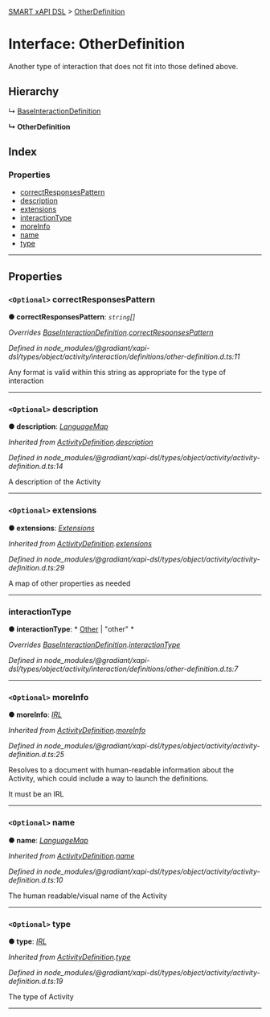 [SMART xAPI DSL](../README.md) > [OtherDefinition](../interfaces/otherdefinition.md)

# Interface: OtherDefinition

Another type of interaction that does not fit into those defined above.

## Hierarchy

↳  [BaseInteractionDefinition](baseinteractiondefinition.md)

**↳ OtherDefinition**

## Index

### Properties

* [correctResponsesPattern](otherdefinition.md#correctresponsespattern)
* [description](otherdefinition.md#description)
* [extensions](otherdefinition.md#extensions)
* [interactionType](otherdefinition.md#interactiontype)
* [moreInfo](otherdefinition.md#moreinfo)
* [name](otherdefinition.md#name)
* [type](otherdefinition.md#type)

---

## Properties

<a id="correctresponsespattern"></a>

### `<Optional>` correctResponsesPattern

**● correctResponsesPattern**: *`string`[]*

*Overrides [BaseInteractionDefinition](baseinteractiondefinition.md).[correctResponsesPattern](baseinteractiondefinition.md#correctresponsespattern)*

*Defined in node_modules/@gradiant/xapi-dsl/types/object/activity/interaction/definitions/other-definition.d.ts:11*

Any format is valid within this string as appropriate for the type of interaction

___
<a id="description"></a>

### `<Optional>` description

**● description**: *[LanguageMap](languagemap.md)*

*Inherited from [ActivityDefinition](activitydefinition.md).[description](activitydefinition.md#description)*

*Defined in node_modules/@gradiant/xapi-dsl/types/object/activity/activity-definition.d.ts:14*

A description of the Activity

___
<a id="extensions"></a>

### `<Optional>` extensions

**● extensions**: *[Extensions](extensions.md)*

*Inherited from [ActivityDefinition](activitydefinition.md).[extensions](activitydefinition.md#extensions)*

*Defined in node_modules/@gradiant/xapi-dsl/types/object/activity/activity-definition.d.ts:29*

A map of other properties as needed

___
<a id="interactiontype"></a>

###  interactionType

**● interactionType**: * [Other](../enums/interactiontype.md#other) &#124; "other"
*

*Overrides [BaseInteractionDefinition](baseinteractiondefinition.md).[interactionType](baseinteractiondefinition.md#interactiontype)*

*Defined in node_modules/@gradiant/xapi-dsl/types/object/activity/interaction/definitions/other-definition.d.ts:7*

___
<a id="moreinfo"></a>

### `<Optional>` moreInfo

**● moreInfo**: *[IRL](../#irl)*

*Inherited from [ActivityDefinition](activitydefinition.md).[moreInfo](activitydefinition.md#moreinfo)*

*Defined in node_modules/@gradiant/xapi-dsl/types/object/activity/activity-definition.d.ts:25*

Resolves to a document with human-readable information about the Activity, which could include a way to launch the definitions.

It must be an IRL

___
<a id="name"></a>

### `<Optional>` name

**● name**: *[LanguageMap](languagemap.md)*

*Inherited from [ActivityDefinition](activitydefinition.md).[name](activitydefinition.md#name)*

*Defined in node_modules/@gradiant/xapi-dsl/types/object/activity/activity-definition.d.ts:10*

The human readable/visual name of the Activity

___
<a id="type"></a>

### `<Optional>` type

**● type**: *[IRL](../#irl)*

*Inherited from [ActivityDefinition](activitydefinition.md).[type](activitydefinition.md#type)*

*Defined in node_modules/@gradiant/xapi-dsl/types/object/activity/activity-definition.d.ts:19*

The type of Activity

___

